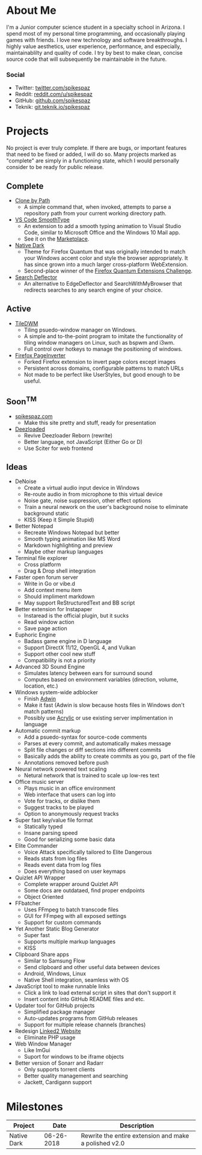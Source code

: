 # About Me
I'm a Junior computer science student in a specialty school in Arizona. I spend most of my personal time programming, and occasionally playing games with friends. I love new technology and software breakthroughs. I highly value aesthetics, user experience, performance, and especially, maintainablilty and quality of code. I try by best to make clean, concise source code that will subsequently be maintainable in the future.

### Social

 - Twitter: [twitter.com/spikespaz](https://twitter.com/spikespaz)
 - Reddit: [reddit.com/u/spikespaz](https://reddit.com/u/spikespaz)
 - GitHub: [github.com/spikespaz](https://github.com/spikespaz)
 - Teknik: [git.teknik.io/spikespaz](https://git.teknik.io/spikespaz)

# Projects

No project is ever truly complete. If there are bugs, or important features that need to be fixed or added, I will do so. Many projects marked as "complete" are simply in a functioning state, which I would personally consider to be ready for public release.

## Complete

 - [Clone by Path](https://github.com/spikespaz/clone-by-path)
   - A simple command that, when invoked, attempts to parse a repository path from your current working directory path.
 - [VS Code SmoothType](https://github.com/spikespaz/vscode-smoothtype)
   - An extension to add a smooth typing animation to Visual Studio Code, similar to Microsoft Office and the Windows 10 Mail app.
   - See it on the [Marketplace](https://marketplace.visualstudio.com/items?itemName=spikespaz.vscode-smoothtype).
 - [Native Dark](https://github.com/spikespaz/firefox-nativedark)
   - Theme for Firefox Quantum that was originally intended to match your Windows accent color and style the browser appropriately. It has since grown into a much larger cross-platform WebExtension.
   - Second-place winner of the [Firefox Quantum Extensions Challenge](https://extensionschallenge.com).
 - [Search Deflector](https://github.com/spikespaz/search-deflector)
   - An alternative to EdgeDeflector and SearchWithMyBrowser that redirects searches to any search engine of your choice. 

## Active

 - [TileDWM](https://github.com/spikespaz/windows-tiledwm)
   - Tiling psuedo-window manager on Windows.
   - A simple and to-the-point program to imitate the functionality of tiling window managers on Linux, such as bspwm and i3wm.
   - Full control over hotkeys to manage the positioning of windows.
 - [Firefox PageInverter](https://github.com/spikespaz/firefox-pageinverter)
   - Forked Firefox extension to invert page colors except images
   - Persistent across domains, configurable patterns to match URLs
   - Not made to be perfect like UserStyles, but good enough to be useful.

## Soon<sup>TM</sup>

 - [spikespaz.com](https://github.com/spikespaz/spikespaz.github.io)
   - Make this site pretty and stuff, ready for presentation
 - [Deezloaded](https://git.teknik.io/spikespaz/deezloaded)
   - Revive Deezloader Reborn (rewrite)
   - Better language, not JavaScript (Either Go or D)
   - Use Sciter for web frontend

## Ideas

 - DeNoise
   - Create a virtual audio input device in Windows
   - Re-route audio in from microphone to this virtual device
   - Noise gate, noise suppression, other effect options
   - Train a neural nework on the user's background noise to eliminate background static
   - KISS (Keep it Simple Stupid)
 - Better Notepad
   - Recreate Windows Notepad but better
   - Smooth typing animation like MS Word
   - Markdown highlighting and preview
   - Maybe other markup languages
 - Terminal file explorer
   - Cross platform
   - Drag & Drop shell integration
 - Faster open forum server
   - Write in Go or vibe.d
   - Add context menu item
   - Should impliment markdown
   - May support ReStructuredText and BB script
 - Better extension for Instapaper
   - Instaread is the official plugin, but it sucks
   - Read window action
   - Save page action
 - Euphoric Engine
   - Badass game engine in D language
   - Support DirectX 11/12, OpenGL 4, and Vulkan
   - Support other cool new stuff
   - Compatibility is not a priority
 - Advanced 3D Sound Engine
   - Simulates latency between ears for surround sound
   - Computes based on environment variables (direction, volume, location, etc.)
 - Windows system-wide adblocker
   - Finish [Adwin](https://github.com/spikespaz-old/windows-adwin)
   - Make it fast (Adwin is slow because hosts files in Windows don't match patterns)
   - Possibly use [Acrylic](http://mayakron.altervista.org) or use existing server implimentation in language
 - Automatic commit markup
   - Add a psuedo-syntax for source-code comments
   - Parses at every commit, and automatically makes message
   - Split file changes or diff sections into different commits
   - Basically adds the ability to create commits as you go, part of the file
   - Annotations removed before push
 - Neural network powered text scaling
   - Netural network that is trained to scale up low-res text
 - Office music server
   - Plays music in an office environment
   - Web interface that users can log into
   - Vote for tracks, or dislike them
   - Suggest tracks to be played
   - Option to anonymously request tracks
 - Super fast key/value file format
   - Statically typed
   - Insane parsing speed
   - Good for serializing some basic data
 - Elite Commander
   - Voice Attack specifically tailored to Elite Dangerous
   - Reads stats from log files
   - Reads event data from log files
   - Does everything based on user keymaps
 - Quizlet API Wrapper
   - Complete wrapper around Quizlet API
   - Some docs are outdataed, find proper endpoints
   - Object Oriented
 - FFbatcher
   - Uses FFmpeg to batch transcode files
   - GUI for FFmpeg with all exposed settings
   - Support for custom commands
 - Yet Another Static Blog Generator
   - Super fast
   - Supports multiple markup languages
   - KISS
 - Clipboard Share apps
   - Similar to Samsung Flow
   - Send clipboard and other useful data between devices
   - Android, Windows, Linux
   - Native Shell integration, seamless with OS
 - JavaScript tool to make runnable links
   - Click a link to load external script in sites that don't support it
   - Insert content into GitHub README files and etc.
 - Updater tool for GitHub projects
   - Simplified package manager
   - Auto-updates programs from GitHub releases
   - Support for multiple release channels (branches)
 - Redesign [Linked2 Website](https://linked-2.com)
   - Eliminate PHP usage
 - Web Window Manager
   - Like ImGui
   - Suport for windows to be iframe objects
 - Better version of Sonarr and Radarr
   - Only supports torrent clients
   - Better quality management and searching
   - Jackett, Cardigann support

# Milestones

| Project              | Date           | Description                                                       |
| -------------------- | -------------- | ----------------------------------------------------------------- |
| Native Dark          | 06-26-2018     | Rewrite the entire extension and make a polished v2.0             |
